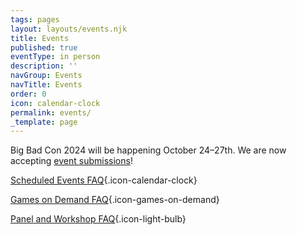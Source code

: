 ```yaml
---
tags: pages
layout: layouts/events.njk
title: Events
published: true
eventType: in person
description: ''
navGroup: Events
navTitle: Events
order: 0
icon: calendar-clock
permalink: events/
_template: page
---
```


Big Bad Con 2024 will be happening October 24–27th. We are now accepting [event submissions](/run-an-event/)!

<!-- The event schedule is now available [here](https://docs.google.com/spreadsheets/d/1VmxraTllYScL33AH-5EzrqAkwppS5EPHMDq1oz7BobA/edit?mc_cid=eaf52d5fe0\&mc_eid=UNIQID#gid=161509786). Signups are open now! -->

<!-- Events will be displayed here as soon as we start accepting submissions. We will be opening for event submission soon! Stay tuned!-->

[Scheduled Events FAQ](https://www.bigbadcon.com/scheduled-events-faq/){.icon-calendar-clock}

[Games on Demand FAQ](/games-on-demand-how-it-works/){.icon-games-on-demand}

[Panel and Workshop FAQ](https://www.bigbadcon.com/panel-faq/){.icon-light-bulb}
